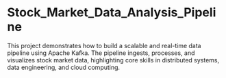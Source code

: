 # Stock_Market_Data_Analysis_Pipeline
 This project demonstrates how to build a scalable and real-time data pipeline using Apache Kafka. The pipeline ingests, processes, and visualizes stock market data, highlighting core skills in distributed systems, data engineering, and cloud computing.
